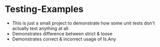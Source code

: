# Testing-Examples
- This is just a small project to demonstrate how some unit tests don't actually test anything at all.
- Demonstrates difference between strict & loose
- Demonstrates correct & incorrect usage of Is.Any
